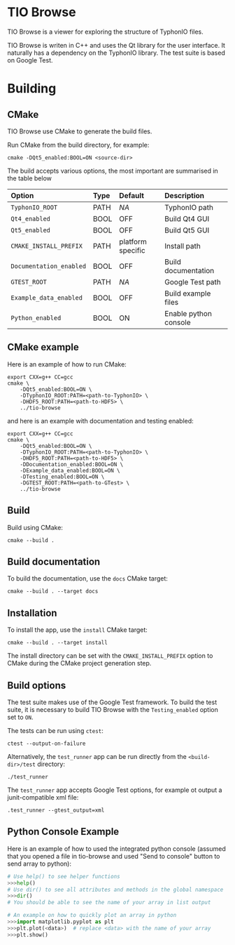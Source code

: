 
# TIO Browse

TIO Browse is a viewer for exploring the structure of TyphonIO files.

TIO Browse is writen in C++ and uses the Qt library for the user interface. It
naturally has a dependency on the TyphonIO library. The test suite is based on
Google Test.

# Building

## CMake

TIO Browse use CMake to generate the build files.

Run CMake from the build directory, for example:

```
cmake -DQt5_enabled:BOOL=ON <source-dir>
```

The build accepts various options, the most important are summarised in the
table below

| Option                  | Type | Default           | Description         |
| :---------------------- | :--- | :---------------- | :------------------ |
| `TyphonIO_ROOT`         | PATH | _NA_              | TyphonIO path       |
| `Qt4_enabled`           | BOOL | OFF               | Build Qt4 GUI       |
| `Qt5_enabled`           | BOOL | OFF               | Build Qt5 GUI       |
| `CMAKE_INSTALL_PREFIX`  | PATH | platform specific | Install path        |
| `Documentation_enabled` | BOOL | OFF               | Build documentation |
| `GTEST_ROOT`            | PATH | _NA_              | Google Test path    |
| `Example_data_enabled`  | BOOL | OFF               | Build example files |
| `Python_enabled`        | BOOL | ON                | Enable python console |

## CMake example

Here is an example of how to run CMake:

```
export CXX=g++ CC=gcc
cmake \
    -DQt5_enabled:BOOL=ON \
    -DTyphonIO_ROOT:PATH=<path-to-TyphonIO> \
    -DHDF5_ROOT:PATH=<path-to-HDF5> \
    ../tio-browse
```
and here is an example with documentation and testing enabled:

```
export CXX=g++ CC=gcc
cmake \
    -DQt5_enabled:BOOL=ON \
    -DTyphonIO_ROOT:PATH=<path-to-TyphonIO> \
    -DHDF5_ROOT:PATH=<path-to-HDF5> \
    -DDocumentation_enabled:BOOL=ON \
    -DExample_data_enabled:BOOL=ON \
    -DTesting_enabled:BOOL=ON \
    -DGTEST_ROOT:PATH=<path-to-GTest> \
    ../tio-browse
```

## Build

Build using CMake:

```
cmake --build .
```

## Build documentation

To build the documentation, use the `docs` CMake target:

```
cmake --build . --target docs
```

## Installation

To install the app, use the `install` CMake target:

```
cmake --build . --target install
```

The install directory can be set with the `CMAKE_INSTALL_PREFIX` option to CMake
during the CMake project generation step.

## Build options

The test suite makes use of the Google Test framework. To build the test
suite, it is necessary to build TIO Browse with the `Testing_enabled` option
set to `ON`.

The tests can be run using `ctest`:

```
ctest --output-on-failure
```

Alternatively, the `test_runner` app can be run directly from the
`<build-dir>/test` directory:

```
./test_runner
```

The `test_runner` app accepts Google Test options, for example ot output a
junit-compatible xml file:

```
.test_runner --gtest_output=xml
```

## Python Console Example

Here is an example of how to used the integrated python console (assumed that
you opened a file in tio-browse and used "Send to console" button to send array
to python):

```python
# Use help() to see helper functions
>>>help()
# Use dir() to see all attributes and methods in the global namespace
>>>dir()
# You should be able to see the name of your array in list output

# An example on how to quickly plot an array in python
>>>import matplotlib.pyplot as plt
>>>plt.plot(<data>)  # replace <data> with the name of your array
>>>plt.show()
```
